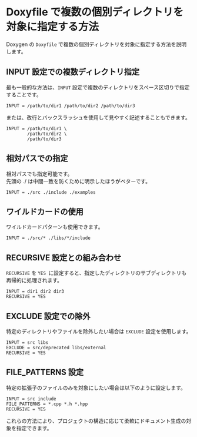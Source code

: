 # Doxyfile で複数の個別ディレクトリを対象に指定する方法

Doxygen の `Doxyfile` で複数の個別ディレクトリを対象に指定する方法を説明します。

## INPUT 設定での複数ディレクトリ指定

最も一般的な方法は、`INPUT` 設定で複数のディレクトリをスペース区切りで指定することです。

```text
INPUT = /path/to/dir1 /path/to/dir2 /path/to/dir3
```

または、改行とバックスラッシュを使用して見やすく記述することもできます。

```text
INPUT = /path/to/dir1 \
        /path/to/dir2 \
        /path/to/dir3
```

## 相対パスでの指定

相対パスでも指定可能です。  
先頭の ./ は中間一致を防くために明示したほうがベターです。

```text
INPUT = ./src ./include ./examples
```

## ワイルドカードの使用

ワイルドカードパターンも使用できます。

```text
INPUT = ./src/* ./libs/*/include
```

## RECURSIVE 設定との組み合わせ

`RECURSIVE` を `YES `に設定すると、指定したディレクトリのサブディレクトリも再帰的に処理されます。

```text
INPUT = dir1 dir2 dir3
RECURSIVE = YES
```

## EXCLUDE 設定での除外

特定のディレクトリやファイルを除外したい場合は `EXCLUDE` 設定を使用します。

```
INPUT = src libs
EXCLUDE = src/deprecated libs/external
RECURSIVE = YES
```

## FILE_PATTERNS 設定

特定の拡張子のファイルのみを対象にしたい場合は以下のように設定します。

```text
INPUT = src include
FILE_PATTERNS = *.cpp *.h *.hpp
RECURSIVE = YES
```

これらの方法により、プロジェクトの構造に応じて柔軟にドキュメント生成の対象を指定できます。
